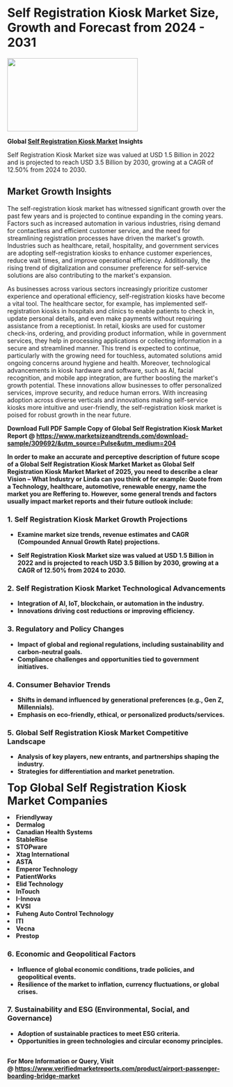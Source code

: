 <H1>Self Registration Kiosk Market Size, Growth and Forecast from 2024 - 2031</H1><img class="aligncenter size-medium wp-image-584254" src="https://thirdeyenews.in/wp-content/uploads/2024/09/Global-Market-Research-300x168.jpeg" alt="" width="300" height="168" /><p><strong>Global&nbsp;<a href="https://www.marketsizeandtrends.com/download-sample/309692/&amp;utm_source=Pulse&amp;utm_medium=204">Self Registration Kiosk Market</a> Insights</strong></p><p>Self Registration Kiosk Market size was valued at USD 1.5 Billion in 2022 and is projected to reach USD 3.5 Billion by 2030, growing at a CAGR of 12.50% from 2024 to 2030.</p><p><h2>Market Growth Insights</h2> <p>The self-registration kiosk market has witnessed significant growth over the past few years and is projected to continue expanding in the coming years. Factors such as increased automation in various industries, rising demand for contactless and efficient customer service, and the need for streamlining registration processes have driven the market's growth. Industries such as healthcare, retail, hospitality, and government services are adopting self-registration kiosks to enhance customer experiences, reduce wait times, and improve operational efficiency. Additionally, the rising trend of digitalization and consumer preference for self-service solutions are also contributing to the market's expansion.</p> <p><strong></strong></p> <p>As businesses across various sectors increasingly prioritize customer experience and operational efficiency, self-registration kiosks have become a vital tool. The healthcare sector, for example, has implemented self-registration kiosks in hospitals and clinics to enable patients to check in, update personal details, and even make payments without requiring assistance from a receptionist. In retail, kiosks are used for customer check-ins, ordering, and providing product information, while in government services, they help in processing applications or collecting information in a secure and streamlined manner. This trend is expected to continue, particularly with the growing need for touchless, automated solutions amid ongoing concerns around hygiene and health. Moreover, technological advancements in kiosk hardware and software, such as AI, facial recognition, and mobile app integration, are further boosting the market's growth potential. These innovations allow businesses to offer personalized services, improve security, and reduce human errors. With increasing adoption across diverse verticals and innovations making self-service kiosks more intuitive and user-friendly, the self-registration kiosk market is poised for robust growth in the near future. <p><strong></p><p><span class=""><strong>Download Full PDF Sample Copy of Global Self Registration Kiosk Market Report</strong> @ <a href="https://www.marketsizeandtrends.com/download-sample/309692/&amp;utm_source=Pulse&amp;utm_medium=204" target="_blank">https://www.marketsizeandtrends.com/download-sample/309692/&amp;utm_source=Pulse&amp;utm_medium=204</a></span></p><p>In order to make an accurate and perceptive description of future scope of a Global&nbsp;Self Registration Kiosk Market Market as Global&nbsp;Self Registration Kiosk Market Market of 2025, you need to describe a clear Vision &ndash; What Industry or Linda can you think of for example: Quote from a Technology, healthcare, automotive, renewable energy, name the market you are Reffering to. However, some general trends and factors usually impact market reports and their future outlook include:</p><h3>1.&nbsp;<strong>Self Registration Kiosk Market Growth Projections</strong></h3><ul><li>Examine market size trends, revenue estimates and CAGR (Compounded Annual Growth Rate) projections.</li><li><p>Self Registration Kiosk Market size was valued at USD 1.5 Billion in 2022 and is projected to reach USD 3.5 Billion by 2030, growing at a CAGR of 12.50% from 2024 to 2030.</p></li></ul><h3>2.&nbsp;<strong>Self Registration Kiosk Market Technological Advancements</strong></h3><ul><li>Integration of AI, IoT, blockchain, or automation in the industry.</li><li>Innovations driving cost reductions or improving efficiency.</li></ul><h3>3.&nbsp;<strong>Regulatory and Policy Changes</strong></h3><ul><li>Impact of global and regional regulations, including sustainability and carbon-neutral goals.</li><li>Compliance challenges and opportunities tied to government initiatives.</li></ul><h3>4.&nbsp;<strong>Consumer Behavior Trends</strong></h3><ul><li>Shifts in demand influenced by generational preferences (e.g., Gen Z, Millennials).</li><li>Emphasis on eco-friendly, ethical, or personalized products/services.</li></ul><h3>5.&nbsp;<strong>Global Self Registration Kiosk Market Competitive Landscape</strong></h3><ul><li>Analysis of key players, new entrants, and partnerships shaping the industry.</li><li>Strategies for differentiation and market penetration.</li></ul><p data-pm-slice="1 1 []"><span style="color: inherit; font-family: inherit; font-size: 25px;">Top Global Self Registration Kiosk Market Companies</span></p><div class="" data-test-id=""><p><li>Friendlyway</li><li> Dermalog</li><li> Canadian Health Systems</li><li> StableRise</li><li> STOPware</li><li> Xtag International</li><li> ASTA</li><li> Emperor Technology</li><li> PatientWorks</li><li> Elid Technology</li><li> InTouch</li><li> I-Innova</li><li> KVSI</li><li> Fuheng Auto Control Technology</li><li> ITI</li><li> Vecna</li><li> Prestop</li></p></div><h3>6.&nbsp;<strong>Economic and Geopolitical Factors</strong></h3><ul><li>Influence of global economic conditions, trade policies, and geopolitical events.</li><li>Resilience of the market to inflation, currency fluctuations, or global crises.</li></ul><h3>7.&nbsp;<strong>Sustainability and ESG (Environmental, Social, and Governance)</strong></h3><ul><li>Adoption of sustainable practices to meet ESG criteria.</li><li>Opportunities in green technologies and circular economy principles.</li></ul><h2><strong style="font-size: 14px;">For More Information or Query, Visit @&nbsp;</strong><a style="background-color: #ffffff; font-size: 14px;" href="https://www.marketsizeandtrends.com/report/self-registration-kiosk-market/" target="_blank">https://www.verifiedmarketreports.com/product/airport-passenger-boarding-bridge-market</a></h2>
